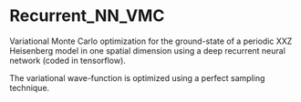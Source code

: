 # Recurrent_NN_VMC
Variational Monte Carlo optimization for the ground-state of a periodic XXZ Heisenberg model in one spatial dimension
using a deep recurrent neural network (coded in tensorflow).

The variational wave-function is optimized using a perfect sampling technique. 

